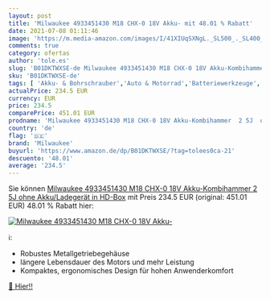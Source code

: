 ```yaml
---
layout: post
title: 'Milwaukee 4933451430 M18 CHX-0 18V Akku- mit 48.01 % Rabatt'
date: 2021-07-08 01:11:46
image: 'https://m.media-amazon.com/images/I/41XIUqSXNgL._SL500_._SL400_.jpg'
comments: true
category: ofertas
author: 'tole.es'
slug: 'B01DKTWXSE-de Milwaukee 4933451430 M18 CHX-0 18V Akku-Kombihammer 2 5J...'
sku: 'B01DKTWXSE-de'
tags: [ 'Akku- & Bohrschrauber','Auto & Motorrad','Batteriewerkzeuge','Baumarkt','Beleuchtung','Bohrmaschinen','Elektro- & Handwerkzeuge','Elektroinstallation','Elektrowerkzeuge','Ladegeräte für Autobatterien','Werkzeuge','milwaukee', ]
actualPrice: 234.5 EUR
currency: EUR
price: 234.5
comparePrice: 451.01 EUR
prodname: 'Milwaukee 4933451430 M18 CHX-0 18V Akku-Kombihammer  2 5J  ohne Akku/Ladegerät in HD-Box'
country: 'de'
flag: '🇩🇪'
brand: 'Milwaukee'
buyurl: 'https://www.amazon.de/dp/B01DKTWXSE/?tag=tolees0ca-21'
descuento: '48.01'
average: '234.5'
---
```


Sie können [Milwaukee 4933451430 M18 CHX-0 18V Akku-Kombihammer  2 5J  ohne Akku/Ladegerät in HD-Box](https://www.amazon.de/dp/B01DKTWXSE/?tag=tolees0ca-21) mit Preis 234.5 EUR (original: 451.01 EUR) 48.01 % Rabatt hier:

[![Milwaukee 4933451430 M18 CHX-0 18V Akku-](https://m.media-amazon.com/images/I/41XIUqSXNgL._SL500_._SL400_.jpg)](https://www.amazon.de/dp/B01DKTWXSE/?tag=tolees0ca-21)

ℹ️:

- Robustes Metallgetriebegehäuse
- längere Lebensdauer des Motors und mehr Leistung
- Kompaktes, ergonomisches Design für hohen Anwenderkomfort

[🛒 Hier!!](https://www.amazon.de/dp/B01DKTWXSE/?tag=tolees0ca-21)
